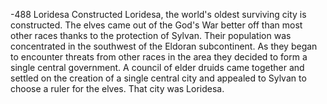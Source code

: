 -488
Loridesa Constructed
Loridesa, the world's oldest surviving city is constructed.
The elves came out of the God's War better off than most other races thanks to the protection of Sylvan.  Their population was concentrated in the southwest of the Eldoran subcontinent.  As they began to encounter threats from other races in the area they decided to form a single central government.  A council of elder druids came together and settled on the creation of a single central city and appealed to Sylvan to choose a ruler for the elves.  That city was Loridesa.
